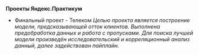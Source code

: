 **Проекты Яндекс.Практикум**
 - Финальный проект - Телеком
   *Целью проекта является построение модели, предсказывающей отток клиентов. Выполнена предобработка данных и работа с пропусками. Для поиска лучшей модели произведён исследовательский и корреляционный анализ данный, далее задействован пайплайн.* 
